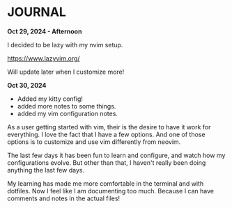 # JOURNAL


**Oct 29, 2024 - Afternoon**

I decided to be lazy with my nvim setup.

https://www.lazyvim.org/

Will update later when I customize more!


**Oct 30, 2024**

- Added my kitty config!
- added more notes to some things.
- added my vim configuration notes.

As a user getting started with vim, their is the desire to have it work for everything. I love the fact that I have a few options. And one of those options is to customize and use vim differently from neovim.


The last few days it has been fun to learn and configure, and watch how my configurations evolve.
But other than that, I haven't really been doing anything the last few days.

My learning has made me more comfortable in the terminal and with dotfiles. Now I feel like I am documenting too much. Because I can have comments and notes in the actual files!
